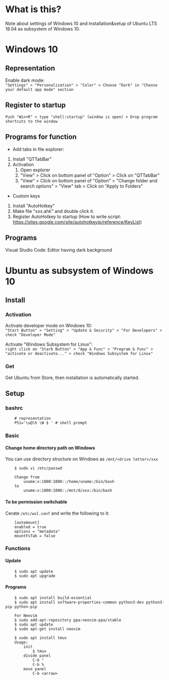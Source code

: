 # What is this?
Note about settings of Windows 10 and installation&setup of Ubuntu LTS 18.04 as subsystem of Windows 10.

# Windows 10
## Representation
Enable dark mode:  
`"Settings" > "Personalization" > "Color" > Choose "Dark" in "Choose your default app mode" section`

## Register to startup
`Push "Win+R" > type "shell:startup" (window is open) > Drop program shortcuts to the window`

## Programs for function
- Add tabs in file explorer:  
1. Install "QTTabBar"
1. Activation
    1. Open explorer
    1. "View" > Click on bottom panel of "Option" > Click on "QTTabBar"
    1. "View" > Click on bottom panel of "Option" > "Change folder and search options" > "View" tab > Click on "Apply to Folders"

- Custom keys
1. Install "AutoHotkey"
1. Make file "xxx.ahk" and double click it.
1. Register AutoHotkey to startup
(How to write script: https://sites.google.com/site/autohotkeyjp/reference/KeyList)

## Programs
Visual Studio Code: Editor having dark background  

# Ubuntu as subsystem of Windows 10
## Install
### Activation
Activate developer mode on Windows 10:   
`"Start Button" > "Setting" > "Update & Security" > "For Developers" > check "Developer Mode"`

Activate "Windows Subsystem for Linux":   
`right click on "Starb Button" > "App & Func" > "Program & Func" > "activate or deactivate..." > check "Windows Subsystem for Linux"`

### Get
Get Ubuntu from Store, then installation is automatically started.

## Setup
### bashrc
```
    # representation
    PS1='\u@\h \W $ ' # shell prompt 
```
### Basic
#### Change home directory path on Windows
You can use directory structure on Windows as `/mnt/<drive letter>/xxx`
```
    $ sudo vi /etc/passwd

    Change from
        uname:x:1000:1000::/home/uname:/bin/bash
    to
        uname:x:1000:1000::/mnt/d/xxx:/bin/bash
```

#### To be permission switchable
Cerate `/etc/wsl.conf` and write the following to it:
```
    [automount]
    enabled = true
    options = "metadata"
    mountFsTab = false
```

### Functions
#### Update
```
    $ sudo apt update
    $ sudo apt upgrade
```

#### Programs
```
    $ sudo apt install build-essential
    $ sudo apt install software-properties-common python3-dev python3-pip python-pip

    For Neovim
    $ sudo add-apt-repository ppa:neovim-ppa/stable
    $ sudo apt update
    $ sudo apt-get install neovim

    $ sudo apt install tmux
    Usage:
        init
            $ tmux
        divide panel
            C-b "
            C-b %
        move panel
            C-b <arrow>
```


